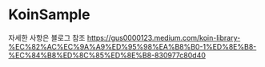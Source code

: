 # KoinSample
자세한 사항은 블로그 참조 https://gus0000123.medium.com/koin-library-%EC%82%AC%EC%9A%A9%ED%95%98%EA%B8%B0-1%ED%8E%B8-%EC%84%B8%ED%8C%85%ED%8E%B8-830977c80d40
